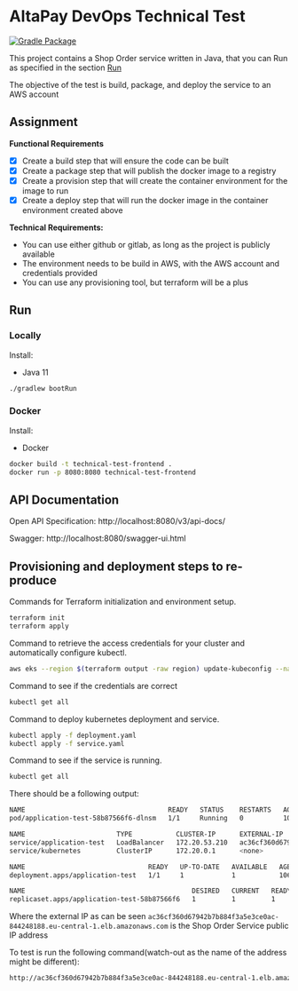 # AltaPay DevOps Technical Test

[![Gradle Package](https://github.com/SomaGallai/shop_order_service/actions/workflows/gradle-publish.yml/badge.svg?branch=main)](https://github.com/SomaGallai/shop_order_service/actions/workflows/gradle-publish.yml)

This project contains a Shop Order service written in Java, that you can Run as specified in the section [Run](.README.md#run)

The objective of the test is build, package, and deploy the service to an AWS account

## Assignment

**Functional Requirements**

- [X] Create a build step that will ensure the code can be built
- [X] Create a package step that will publish the docker image to a registry
- [X] Create a provision step that will create the container environment for the image to run
- [X] Create a deploy step that will run the docker image in the container environment created above

**Technical Requirements:**

- You can use either github or gitlab, as long as the project is publicly available
- The environment needs to be build in AWS, with the AWS account and credentials provided
- You can use any provisioning tool, but terraform will be a plus

## Run

### Locally

Install:
- Java 11

```bash
./gradlew bootRun
```

### Docker

Install:
- Docker

```bash
docker build -t technical-test-frontend .
docker run -p 8080:8080 technical-test-frontend
```

## API Documentation

Open API Specification: http://localhost:8080/v3/api-docs/

Swagger: http://localhost:8080/swagger-ui.html

## Provisioning and deployment steps to re-produce

Commands for Terraform initialization and environment setup.

```bash
terraform init 
terraform apply
```

Command to retrieve the access credentials for your cluster and automatically configure kubectl.

```bash
aws eks --region $(terraform output -raw region) update-kubeconfig --name $(terraform output -raw cluster_name)
```

Command to see if the credentials are correct

```bash
kubectl get all
```

Command to deploy kubernetes deployment and service.

```bash
kubectl apply -f deployment.yaml
kubectl apply -f service.yaml
```

Command to see if the service is running.

```bash
kubectl get all
```

There should be a following output:

```bash
NAME                                    READY   STATUS    RESTARTS   AGE
pod/application-test-58b87566f6-dlnsm   1/1     Running   0          106m

NAME                       TYPE           CLUSTER-IP      EXTERNAL-IP                                                                 PORT(S)        AGE
service/application-test   LoadBalancer   172.20.53.210   ac36cf360d67942b7b884f3a5e3ce0ac-844248188.eu-central-1.elb.amazonaws.com   80:30360/TCP   16s
service/kubernetes         ClusterIP      172.20.0.1      <none>                                                                      443/TCP        111m

NAME                               READY   UP-TO-DATE   AVAILABLE   AGE
deployment.apps/application-test   1/1     1            1           106m

NAME                                          DESIRED   CURRENT   READY   AGE
replicaset.apps/application-test-58b87566f6   1         1         1       106m
```

Where the external IP as can be seen `ac36cf360d67942b7b884f3a5e3ce0ac-844248188.eu-central-1.elb.amazonaws.com` is the Shop Order Service public IP address

To test is run the following command(watch-out as the name of the address might be different):
```bash
http://ac36cf360d67942b7b884f3a5e3ce0ac-844248188.eu-central-1.elb.amazonaws.com/shopOrders
```